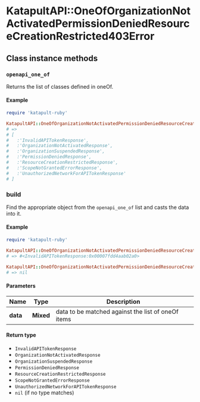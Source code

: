 # KatapultAPI::OneOfOrganizationNotActivatedPermissionDeniedResourceCreationRestricted403Error

## Class instance methods

### `openapi_one_of`

Returns the list of classes defined in oneOf.

#### Example

```ruby
require 'katapult-ruby'

KatapultAPI::OneOfOrganizationNotActivatedPermissionDeniedResourceCreationRestricted403Error.openapi_one_of
# =>
# [
#   :'InvalidAPITokenResponse',
#   :'OrganizationNotActivatedResponse',
#   :'OrganizationSuspendedResponse',
#   :'PermissionDeniedResponse',
#   :'ResourceCreationRestrictedResponse',
#   :'ScopeNotGrantedErrorResponse',
#   :'UnauthorizedNetworkForAPITokenResponse'
# ]
```

### build

Find the appropriate object from the `openapi_one_of` list and casts the data into it.

#### Example

```ruby
require 'katapult-ruby'

KatapultAPI::OneOfOrganizationNotActivatedPermissionDeniedResourceCreationRestricted403Error.build(data)
# => #<InvalidAPITokenResponse:0x00007fdd4aab02a0>

KatapultAPI::OneOfOrganizationNotActivatedPermissionDeniedResourceCreationRestricted403Error.build(data_that_doesnt_match)
# => nil
```

#### Parameters

| Name | Type | Description |
| ---- | ---- | ----------- |
| **data** | **Mixed** | data to be matched against the list of oneOf items |

#### Return type

- `InvalidAPITokenResponse`
- `OrganizationNotActivatedResponse`
- `OrganizationSuspendedResponse`
- `PermissionDeniedResponse`
- `ResourceCreationRestrictedResponse`
- `ScopeNotGrantedErrorResponse`
- `UnauthorizedNetworkForAPITokenResponse`
- `nil` (if no type matches)

